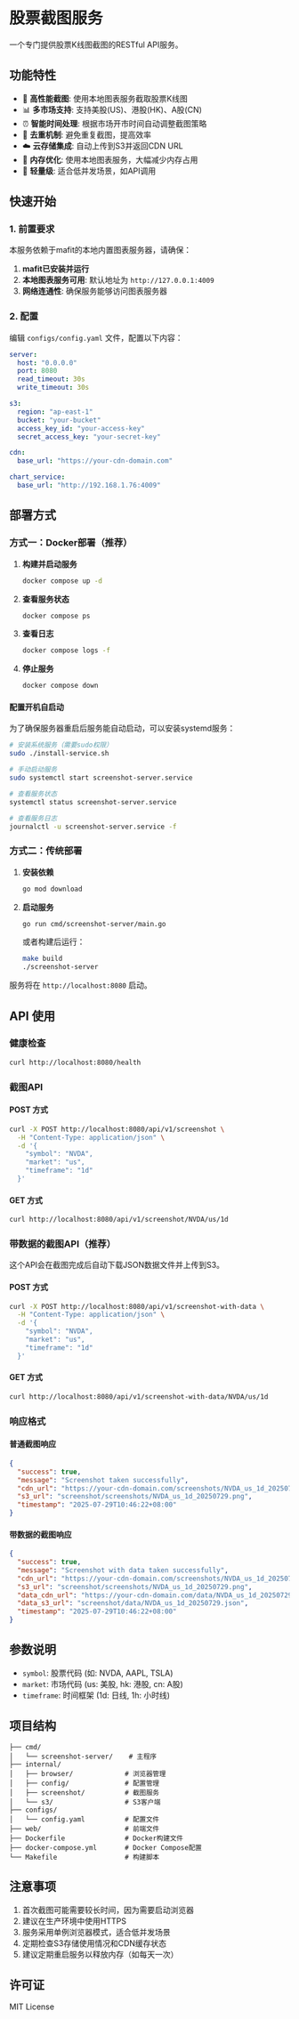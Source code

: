 # 股票截图服务

一个专门提供股票K线图截图的RESTful API服务。

## 功能特性

- 🚀 **高性能截图**: 使用本地图表服务截取股票K线图
- 📊 **多市场支持**: 支持美股(US)、港股(HK)、A股(CN)
- ⏰ **智能时间处理**: 根据市场开市时间自动调整截图策略
- 🔄 **去重机制**: 避免重复截图，提高效率
- ☁️ **云存储集成**: 自动上传到S3并返回CDN URL
- 💾 **内存优化**: 使用本地图表服务，大幅减少内存占用
- 🎯 **轻量级**: 适合低并发场景，如API调用

## 快速开始

### 1. 前置要求

本服务依赖于mafit的本地内置图表服务器，请确保：

1. **mafit已安装并运行**
2. **本地图表服务可用**: 默认地址为 `http://127.0.0.1:4009`
3. **网络连通性**: 确保服务能够访问图表服务器

### 2. 配置

编辑 `configs/config.yaml` 文件，配置以下内容：

```yaml
server:
  host: "0.0.0.0"
  port: 8080
  read_timeout: 30s
  write_timeout: 30s

s3:
  region: "ap-east-1"
  bucket: "your-bucket"
  access_key_id: "your-access-key"
  secret_access_key: "your-secret-key"

cdn:
  base_url: "https://your-cdn-domain.com"

chart_service:
  base_url: "http://192.168.1.76:4009"
```

## 部署方式

### 方式一：Docker部署（推荐）

1. **构建并启动服务**
   ```bash
   docker compose up -d
   ```

2. **查看服务状态**
   ```bash
   docker compose ps
   ```

3. **查看日志**
   ```bash
   docker compose logs -f
   ```

4. **停止服务**
   ```bash
   docker compose down
   ```

#### 配置开机自启动

为了确保服务器重启后服务能自动启动，可以安装systemd服务：

```bash
# 安装系统服务（需要sudo权限）
sudo ./install-service.sh

# 手动启动服务
sudo systemctl start screenshot-server.service

# 查看服务状态
systemctl status screenshot-server.service

# 查看服务日志
journalctl -u screenshot-server.service -f
```

### 方式二：传统部署

1. **安装依赖**
   ```bash
   go mod download
   ```

2. **启动服务**
   ```bash
   go run cmd/screenshot-server/main.go
   ```

   或者构建后运行：
   ```bash
   make build
   ./screenshot-server
   ```

服务将在 `http://localhost:8080` 启动。

## API 使用

### 健康检查

```bash
curl http://localhost:8080/health
```

### 截图API

#### POST 方式

```bash
curl -X POST http://localhost:8080/api/v1/screenshot \
  -H "Content-Type: application/json" \
  -d '{
    "symbol": "NVDA",
    "market": "us",
    "timeframe": "1d"
  }'
```

#### GET 方式

```bash
curl http://localhost:8080/api/v1/screenshot/NVDA/us/1d
```

### 带数据的截图API（推荐）

这个API会在截图完成后自动下载JSON数据文件并上传到S3。

#### POST 方式

```bash
curl -X POST http://localhost:8080/api/v1/screenshot-with-data \
  -H "Content-Type: application/json" \
  -d '{
    "symbol": "NVDA",
    "market": "us",
    "timeframe": "1d"
  }'
```

#### GET 方式

```bash
curl http://localhost:8080/api/v1/screenshot-with-data/NVDA/us/1d
```

### 响应格式

#### 普通截图响应

```json
{
  "success": true,
  "message": "Screenshot taken successfully",
  "cdn_url": "https://your-cdn-domain.com/screenshots/NVDA_us_1d_20250729.png",
  "s3_url": "screenshot/screenshots/NVDA_us_1d_20250729.png",
  "timestamp": "2025-07-29T10:46:22+08:00"
}
```

#### 带数据的截图响应

```json
{
  "success": true,
  "message": "Screenshot with data taken successfully",
  "cdn_url": "https://your-cdn-domain.com/screenshots/NVDA_us_1d_20250729.png",
  "s3_url": "screenshot/screenshots/NVDA_us_1d_20250729.png",
  "data_cdn_url": "https://your-cdn-domain.com/data/NVDA_us_1d_20250729.json",
  "data_s3_url": "screenshot/data/NVDA_us_1d_20250729.json",
  "timestamp": "2025-07-29T10:46:22+08:00"
}
```

## 参数说明

- `symbol`: 股票代码 (如: NVDA, AAPL, TSLA)
- `market`: 市场代码 (us: 美股, hk: 港股, cn: A股)
- `timeframe`: 时间框架 (1d: 日线, 1h: 小时线)

## 项目结构

```
├── cmd/
│   └── screenshot-server/    # 主程序
├── internal/
│   ├── browser/             # 浏览器管理
│   ├── config/              # 配置管理
│   ├── screenshot/          # 截图服务
│   └── s3/                  # S3客户端
├── configs/
│   └── config.yaml          # 配置文件
├── web/                     # 前端文件
├── Dockerfile               # Docker构建文件
├── docker-compose.yml       # Docker Compose配置
└── Makefile                 # 构建脚本
```

## 注意事项

1. 首次截图可能需要较长时间，因为需要启动浏览器
2. 建议在生产环境中使用HTTPS
3. 服务采用单例浏览器模式，适合低并发场景
4. 定期检查S3存储使用情况和CDN缓存状态
5. 建议定期重启服务以释放内存（如每天一次）

## 许可证

MIT License 